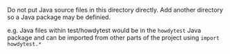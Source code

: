 Do not put Java source files in this directory directly.
Add another directory so a Java package may be definied.

e.g. Java files within test/howdytest would be in the `howdytest` Java package
and can be imported from other parts of the project using `import howdytest.*`